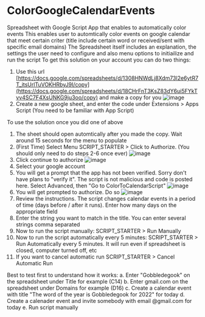 # ColorGoogleCalendarEvents
Spreadsheet with Google Script App that enables to automatically color events
This enables user to automtically color events on google calendar that meet certain criter (title include certain word or received/sent with specific email domains)
The Spreadsheet itself includes an explanation, the settings the user need to configure and also menu options to initiailize and run the script
To get this solution on your account you can do two things:
1. Use this url [https://docs.google.com/spreadsheets/d/1308HNWdLj8Xdm73l2e6ytR7T_itsUrlTuVOKHRbyJ9I/copy](https://docs.google.com/spreadsheets/d/18CHrFnT3KsZ83dY6ui5FYkTvv4SC7F4XsUNKG9ju3oo/copy) and make a copy for you
![image](https://user-images.githubusercontent.com/24392647/202052041-dfe13bde-0758-4f9c-bff6-98646dd098b0.png)
2. Create a new google sheet, and enter the code under Extensions > Apps Script (You need to be familiar with App Script)

To use the solution once you did one of above
1. The sheet should open automtically after you made the copy. Wait around 15 seconds for the menu to populate
2. (First Time) Select Menu SCRIPT_STARTER > Click to Authorize. (You should only need to do steps 2-6 once ever)
![image](https://user-images.githubusercontent.com/24392647/202052294-bc4420c4-5312-49c4-b565-c489b7397a36.png)
3. Click continue to authorize
![image](https://user-images.githubusercontent.com/24392647/202052343-42f064e4-c5df-4581-9957-586648863392.png)
4. Select your google account
5. You will get a prompt that the app has not been verified. Sorry don't have plans to "verify it". The script is not malicious and code is posted here. Select Advanced, then "Go to ColorToCalendarScript"
![image](https://user-images.githubusercontent.com/24392647/202052409-4680832a-ceb7-4961-9dc1-51e4f727aed8.png)
6. You will get prompted to authorize. Do so
![image](https://user-images.githubusercontent.com/24392647/202052868-0278292c-34c2-48c2-ad21-59cd8d23f5b9.png)
7. Review the instructions. The script changes calendar events in a period of time (days before / after it runs). Enter how many days on the appropriate field
8. Enter the string you want to match in the title. You can enter several strings comma separated
9. Now to run the script manually: SCRIPT_STARTER > Run Manually
10. Now to run the script automatically every 5 minutes: SCRIPT_STARTER > Run Automatically every 5 minutes. It will run even if spreadsheet is closed, computer turned off, etc
11. If you want to cancel automatic run SCRIPT_STARTER > Cancel Automatic Run

Best to test first to understand how it works:
a. Enter "Gobbledegook" on the spreadsheet under Title for example (C14)
b. Enter gmail.com on the spreadsheet under Domains for example (D16)
c. Create a calendar event with title "The word of the year is Gobbledegook for 2022" for today
d. Create a calenader event and invite somebody with email @gmail.com for today
e. Run script manually
